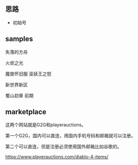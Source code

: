 

## 思路

- 初始号


## samples
失落的方舟

火炬之光

魔兽怀旧服 巫妖王之怒

新世界新区

蜀山初章 前期



## marketplace 

这两个网站就是G2G和playerauctions。

第一个G2G，国内可以直连，用国内手机号码和邮箱就可以注册。

第二个可以直连，但是注册必须使用国外邮箱比如谷歌的。


https://www.playerauctions.com/diablo-4-items/